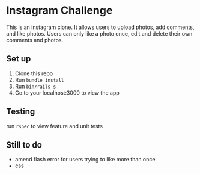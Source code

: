 Instagram Challenge
===================

This is an instagram clone. It allows users to upload photos, add comments, and like photos. Users can only like a photo once, edit and delete their own comments and photos.

Set up
------

1. Clone this repo
2. Run `bundle install`
3. Run `bin/rails s`
4. Go to your localhost:3000 to view the app

Testing
-------
run `rspec` to view feature and unit tests

Still to do
-----------

* amend flash error for users trying to like more than once
* css

